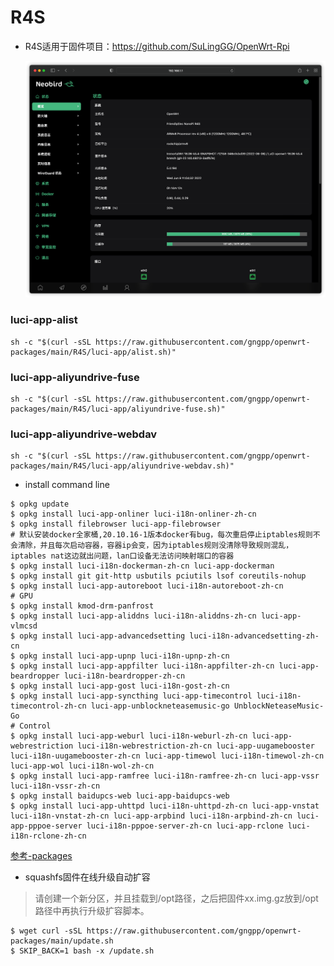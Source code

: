 # R4S

- R4S适用于固件项目：https://github.com/SuLingGG/OpenWrt-Rpi

  ![image-20220608110441062](./R4S/img/image-20220608110441062.png)

### luci-app-alist
```shell
sh -c "$(curl -sSL https://raw.githubusercontent.com/gngpp/openwrt-packages/main/R4S/luci-app/alist.sh)"
```

### luci-app-aliyundrive-fuse
```shell
sh -c "$(curl -sSL https://raw.githubusercontent.com/gngpp/openwrt-packages/main/R4S/luci-app/aliyundrive-fuse.sh)"
```

### luci-app-aliyundrive-webdav
```shell
sh -c "$(curl -sSL https://raw.githubusercontent.com/gngpp/openwrt-packages/main/R4S/luci-app/aliyundrive-webdav.sh)"
```

- install command line

```shell
$ opkg update
$ opkg install luci-app-onliner luci-i18n-onliner-zh-cn
$ opkg install filebrowser luci-app-filebrowser
# 默认安装docker全家桶,20.10.16-1版本docker有bug，每次重启停止iptables规则不会清除，并且每次启动容器，容器ip会变，因为iptables规则没清除导致规则混乱，iptables nat这边就出问题，lan口设备无法访问映射端口的容器
$ opkg install luci-i18n-dockerman-zh-cn luci-app-dockerman
$ opkg install git git-http usbutils pciutils lsof coreutils-nohup
$ opkg install luci-app-autoreboot luci-i18n-autoreboot-zh-cn
# GPU
$ opkg install kmod-drm-panfrost
$ opkg install luci-app-aliddns luci-i18n-aliddns-zh-cn luci-app-vlmcsd
$ opkg install luci-app-advancedsetting luci-i18n-advancedsetting-zh-cn
$ opkg install luci-app-upnp luci-i18n-upnp-zh-cn
$ opkg install luci-app-appfilter luci-i18n-appfilter-zh-cn luci-app-beardropper luci-i18n-beardropper-zh-cn
$ opkg install luci-app-gost luci-i18n-gost-zh-cn
$ opkg install luci-app-syncthing luci-app-timecontrol luci-i18n-timecontrol-zh-cn luci-app-unblockneteasemusic-go UnblockNeteaseMusic-Go
# Control
$ opkg install luci-app-weburl luci-i18n-weburl-zh-cn luci-app-webrestriction luci-i18n-webrestriction-zh-cn luci-app-uugamebooster luci-i18n-uugamebooster-zh-cn luci-app-timewol luci-i18n-timewol-zh-cn luci-app-wol luci-i18n-wol-zh-cn
$ opkg install luci-app-ramfree	luci-i18n-ramfree-zh-cn luci-app-vssr luci-i18n-vssr-zh-cn
$ opkg install baidupcs-web luci-app-baidupcs-web
$ opkg install luci-app-uhttpd luci-i18n-uhttpd-zh-cn luci-app-vnstat luci-i18n-vnstat-zh-cn luci-app-arpbind luci-i18n-arpbind-zh-cn luci-app-pppoe-server	luci-i18n-pppoe-server-zh-cn luci-app-rclone luci-i18n-rclone-zh-cn
```
[参考-packages](https://doc.openwrt.cc/1-General/7-Packages/)

- squashfs固件在线升级自动扩容

> 请创建一个新分区，并且挂载到/opt路径，之后把固件xx.img.gz放到/opt路径中再执行升级扩容脚本。

```shell
$ wget curl -sSL https://raw.githubusercontent.com/gngpp/openwrt-packages/main/update.sh
$ SKIP_BACK=1 bash -x /update.sh
```

